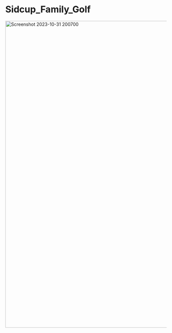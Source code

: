 # Sidcup_Family_Golf
 <img width="958" alt="Screenshot 2023-10-31 200700" src="https://github.com/suman-3/Sidcup_Family_Golf/assets/136931230/9ab05429-8f8e-4bd1-b03b-e474e71786ad">
